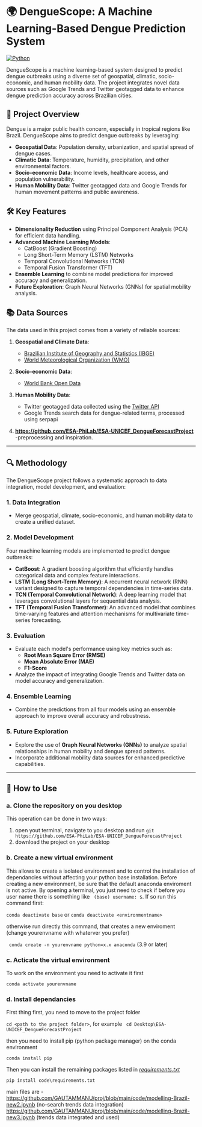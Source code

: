 # 🌍 **DengueScope: A Machine Learning-Based Dengue Prediction System**  

[![Python](https://img.shields.io/badge/python-3.x-blue.svg)](https://www.python.org/)  

DengueScope is a machine learning-based system designed to predict dengue outbreaks using a diverse set of geospatial, climatic, socio-economic, and human mobility data. The project integrates novel data sources such as Google Trends and Twitter geotagged data to enhance dengue prediction accuracy across Brazilian cities.

## 🚀 **Project Overview**

Dengue is a major public health concern, especially in tropical regions like Brazil. DengueScope aims to predict dengue outbreaks by leveraging:

- **Geospatial Data**: Population density, urbanization, and spatial spread of dengue cases.
- **Climatic Data**: Temperature, humidity, precipitation, and other environmental factors.
- **Socio-economic Data**: Income levels, healthcare access, and population vulnerability.
- **Human Mobility Data**: Twitter geotagged data and Google Trends for human movement patterns and public awareness.

## 🛠️ **Key Features**

- **Dimensionality Reduction** using Principal Component Analysis (PCA) for efficient data handling.
- **Advanced Machine Learning Models**:  
  - CatBoost (Gradient Boosting)  
  - Long Short-Term Memory (LSTM) Networks  
  - Temporal Convolutional Networks (TCN)  
  - Temporal Fusion Transformer (TFT)  
- **Ensemble Learning** to combine model predictions for improved accuracy and generalization.
- **Future Exploration**: Graph Neural Networks (GNNs) for spatial mobility analysis.

## 📚 **Data Sources**

The data used in this project comes from a variety of reliable sources:

1. **Geospatial and Climate Data**:  
   - [Brazilian Institute of Geography and Statistics (IBGE)](https://www.ibge.gov.br)  
   - [World Meteorological Organization (WMO)](https://public.wmo.int)  

2. **Socio-economic Data**:  
   - [World Bank Open Data](https://data.worldbank.org)

3. **Human Mobility Data**:  
   - Twitter geotagged data collected using the [Twitter API](https://developer.twitter.com/en/docs/twitter-api)  
   - Google Trends search data for dengue-related terms, processed using serpapi

4. **https://github.com/ESA-PhiLab/ESA-UNICEF_DengueForecastProject** -preprocessing and inspiration.
---

## 🔍 **Methodology**

The DengueScope project follows a systematic approach to data integration, model development, and evaluation:

### 1. **Data Integration**  
   - Merge geospatial, climate, socio-economic, and human mobility data to create a unified dataset.

### 2. **Model Development**  
   Four machine learning models are implemented to predict dengue outbreaks:  

   - **CatBoost**: A gradient boosting algorithm that efficiently handles categorical data and complex feature interactions.  
   - **LSTM (Long Short-Term Memory)**: A recurrent neural network (RNN) variant designed to capture temporal dependencies in time-series data.  
   - **TCN (Temporal Convolutional Network)**: A deep learning model that leverages convolutional layers for sequential data analysis.  
   - **TFT (Temporal Fusion Transformer)**: An advanced model that combines time-varying features and attention mechanisms for multivariate time-series forecasting.

### 3. **Evaluation**  
   - Evaluate each model's performance using key metrics such as:  
     - **Root Mean Square Error (RMSE)**  
     - **Mean Absolute Error (MAE)**  
     - **F1-Score**  
   - Analyze the impact of integrating Google Trends and Twitter data on model accuracy and generalization.

### 4. **Ensemble Learning**  
   - Combine the predictions from all four models using an ensemble approach to improve overall accuracy and robustness.

### 5. **Future Exploration**  
   - Explore the use of **Graph Neural Networks (GNNs)** to analyze spatial relationships in human mobility and dengue spread patterns.  
   - Incorporate additional mobility data sources for enhanced predictive capabilities.

---
## 📌 **How to Use**

### a. Clone the repository on you desktop

This operation can be done in two ways:

1. open yout terminal, navigate to you desktop and run 
   `git https://github.com/ESA-PhiLab/ESA-UNICEF_DengueForecastProject`
2. download the project on your desktop

### b. Create a new virtual environment
This allows to create a isolated environment and to control the installation of dependancies without affecting your python base installation.
Before creating a new environment, be sure that the default anaconda enviroment is not active. By opening a terminal, you just need to check if before you user name there is something like ` (base) username: $`. If so run this command first:

` conda deactivate base ` or ` conda deactivate <environmentname> `

otherwise run directly this command, that creates a new enviroment (change yourenvname with whaterver you prefer)

` conda create -n yourenvname python=x.x anaconda` (3.9 or later)

### c. Acticate the virtual environment

To work on the environment you need to activate it first

` conda activate yourenvname `

### d. Install dependancies

First thing first, you need to move to the project folder

` cd <path to the project folder> `, for example ` cd Desktop\ESA-UNICEF_DengueForecastProject`

then you need to install pip (python package manager) on the conda environment

` conda install pip `

Then you can install the remaining packages listed in *[requirements.txt](../code/requirements.txt)*

` pip install code\requirements.txt `

main files are - 
https://github.com/GAUTAMMANU/proj/blob/main/code/modelling-Brazil-new2.ipynb (no-search trends data integration)
https://github.com/GAUTAMMANU/proj/blob/main/code/modelling-Brazil-new3.ipynb (trends data integrated and used)
